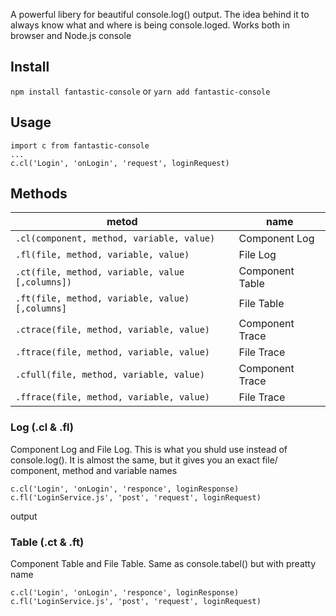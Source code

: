 A powerful libery for beautiful console.log() output. The idea behind it to always know what and where is being console.loged. Works both in browser and Node.js console

## Install
`npm install fantastic-console`
or
`yarn add fantastic-console`

## Usage
```
import c from fantastic-console
...
c.cl('Login', 'onLogin', 'request', loginRequest)
```


## Methods
   
|metod|name|
|---|---|
|`.cl(component, method, variable, value)`|Component Log|
|`.fl(file, method, variable, value)`|File Log|
|`.ct(file, method, variable, value [,columns])`|Component Table|
|`.ft(file, method, variable, value) [,columns]`|File Table|
|`.ctrace(file, method, variable, value)`|Component Trace|
|`.ftrace(file, method, variable, value)`|File Trace|
|`.cfull(file, method, variable, value)`|Component Trace|
|`.ffrace(file, method, variable, value)`|File Trace|

### Log (.cl & .fl)
Component Log and File Log. This is what you shuld use instead of console.log(). It is almost the same, but it gives you an exact file/ component, method and variable names
```
c.cl('Login', 'onLogin', 'responce', loginResponse)
c.fl('LoginService.js', 'post', 'request', loginRequest)
```
output

### Table (.ct & .ft)
Component Table and File Table. Same as console.tabel() but with preatty name
```
c.cl('Login', 'onLogin', 'responce', loginResponse)
c.fl('LoginService.js', 'post', 'request', loginRequest)
```